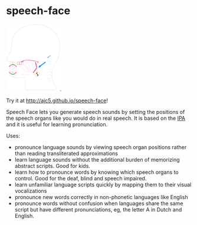 # speech-face

[![batty](visual-vocals.png)](http://ajc5.github.io/speech-face)

Try it at http://ajc5.github.io/speech-face!

Speech Face lets you generate speech sounds by setting the positions of the speech organs like you would do in real speech. It is based on the [IPA](https://en.wikipedia.org/wiki/International_Phonetic_Alphabet) and it is useful for learning  pronunciation.

Uses:
- pronounce language sounds by viewing speech organ positions rather than reading transliterated approximations
- learn language sounds without the additional burden of memorizing abstract scripts. Good for kids.
- learn how to pronounce words by knowing which speech organs to control. Good for the deaf, blind and speech impaired.
- learn unfamiliar language scripts quickly by mapping them to their visual vocalizations
- pronounce new words correctly in non-phonetic languages like English
- pronounce words without confusion when languages share the same script but have different pronunciations, eg, the letter A in Dutch and English.

